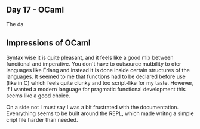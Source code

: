 ## Day 17 - OCaml

The da

## Impressions of OCaml

Syntax wise it is quite pleasant, and it feels like a good mix between funcitonal and imperative. You don't have to outsource mutbility to oter languages like Erlang and instead it is done inside certain structures of the languages. It seemed to me that functions had to be declared before use (like in C) which feels quite clunky and too script-like for my taste. However, if I wanted a modern language for pragmatic functional development this seems like a good choice. 

On a side not I must say I was a bit frustrated with the documentation. Evenrything seems to be built around the REPL, which made writng a simple cript file harder than needed. 
